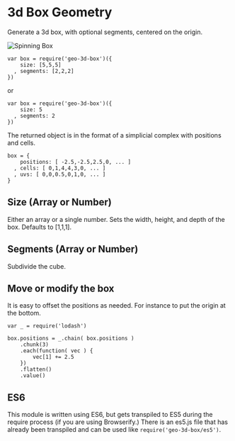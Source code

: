 # 3d Box Geometry

Generate a 3d box, with optional segments, centered on the origin.

![Spinning Box](http://fat.gfycat.com/IgnorantDependentGorilla.gif)

	var box = require('geo-3d-box')({
		size: [5,5,5]
	  , segments: [2,2,2]
	})

or

	var box = require('geo-3d-box')({
		size: 5
	  , segments: 2
	})

The returned object is in the format of a simplicial complex with positions and cells.

	box = {
		positions: [ -2.5,-2.5,2.5,0, ... ]
	  , cells: [ 0,1,4,4,3,0, ... ]
	  , uvs: [ 0,0,0.5,0,1,0, ... ]
	}

## Size (Array or Number)

Either an array or a single number. Sets the width, height, and depth of the box. Defaults to [1,1,1].

## Segments (Array or Number)

Subdivide the cube.

## Move or modify the box

It is easy to offset the positions as needed. For instance to put the origin at the bottom.

	var _ = require('lodash')
	
	box.positions = _.chain( box.positions )
		.chunk(3)
		.each(function( vec ) {
			vec[1] += 2.5
		})
		.flatten()
		.value()

## ES6

This module is written using ES6, but gets transpiled to ES5 during the require process (if you are using Browserify.) There is an es5.js file that has already been transpiled and can be used like `require('geo-3d-box/es5')`.
